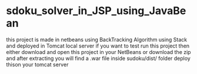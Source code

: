 # sdoku_solver_in_JSP_using_JavaBean

this project is made in netbeans using BackTracking Algorithm using Stack and deployed in Tomcat local server 
if you want to test run this project 
   then 
     either 
       download and open this project in your NetBeans 
     or
      download the zip and after extracting you will find a .war file inside sudoku/dist/ folder deploy thison your tomcat server
